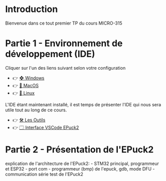 # Introduction
Bienvenue dans ce tout premier TP du cours MICRO-315

# Partie 1 - Environnement de développement (IDE)
Cliquer sur l'un des liens suivant selon votre configuration
- 👉 [❖ Windows](https://github.com/epfl-mobots/MICRO-315-TPs-Student/wiki/Installation-de-l'IDE---%E2%9D%96-Windows)
- 👉 [🍎 MacOS](https://github.com/epfl-mobots/MICRO-315-TPs-Student/wiki/Installation-de-l'IDE---%E2%9D%96-Windows)
- 👉 [🐧 Linux](https://github.com/epfl-mobots/MICRO-315-TPs-Student/wiki/Installation-de-l'IDE---%E2%9D%96-Windows)

L'IDE étant maintenant installé, il est temps de présenter l'IDE qui nous sera utile tout au long de ce cours.
- 👉 [🛠 Les Outils](https://github.com/epfl-mobots/MICRO-315-TPs-Student/wiki/Structure-de-l'IDE---%F0%9F%9B%A0-Les-Outils)
- 👉 [🗔 Interface VSCode EPuck2](https://github.com/epfl-mobots/MICRO-315-TPs-Student/wiki/%F0%9F%97%94-Interface-VSCode-EPuck2)

# Partie 2 - Présentation de l'EPuck2
explication de l'architecture de l'EPuck2:
    - STM32 principal, programmeur et ESP32
    - port com
    - programmeur (bmp) de l'epuck, gdb, mode DFU
    - communication série
test de l'EPuck2
